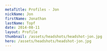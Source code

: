```yaml
---
metaTitle: Profiles - Jon
nickName: Jon
firstName: Jonathan
lastName: Topf
date: 2014-08-11
layout: Profile
thumbnail: /assets/headshots/headshot-jon.jpg
hero: /assets/headshots/headshot-jon.jpg
---
```

